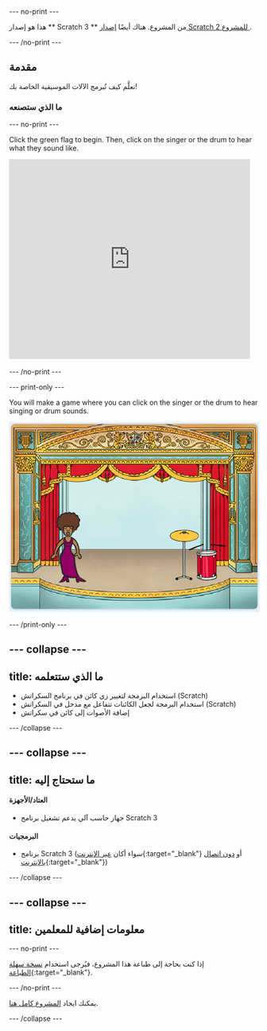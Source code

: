 \--- no-print \---

هذا هو إصدار ** Scratch 3 ** من المشروع. هناك أيضًا [ إصدار Scratch 2 للمشروع ](https://projects.raspberrypi.org/en/projects/rock-band-scratch2).

\--- /no-print \---

## مقدمة

تعلَّم كيف تُبرمج الآلات الموسيقية الخاصة بك!

### ما الذي ستصنعه

\--- no-print \---

Click the green flag to begin. Then, click on the singer or the drum to hear what they sound like.

<div class="scratch-preview">
  <iframe allowtransparency="true" width="485" height="402" src="https://scratch.mit.edu/projects/embed/276872220/?autostart=false" frameborder="0" scrolling="no"></iframe>
</div>

\--- /no-print \---

\--- print-only \---

You will make a game where you can click on the singer or the drum to hear singing or drum sounds.

![لقطة شاشة للعبة](images/demo.png)

\--- /print-only \---

## \--- collapse \---

## title: ما الذي ستتعلمه

+ استخدام البرمجة لتغيير زي كائن في برنامج السكراتش (Scratch)
+ استخدام البرمجة لجعل الكائنات تتفاعل مع مدخل في السكراتش (Scratch)
+ إضافة الأصوات إلى كائن في سكراتش

\--- /collapse \---

## \--- collapse \---

## title: ما ستحتاج إليه

#### العتاد/الأجهزة

+ جهاز حاسب آلي يدعم تشغيل برنامج Scratch 3

#### البرمجيات

+ برنامج Scratch 3 (سواء أكان [عبر الإنترنت](http://rpf.io/scratchon){:target="_blank"} أو [دون اتصال بالإنترنت](http://rpf.io/scratchoff){:target="_blank"})

\--- /collapse \---

## \--- collapse \---

## title: معلومات إضافية للمعلمين

\--- no-print \---

إذا كنت بحاجة إلى طباعة هذا المشروع، فيُرجى استخدام [نسخة سهلة الطباعة](https://projects.raspberrypi.org/en/projects/rock-band/print){:target="_blank"}.

\--- /no-print \---

يمكنك ايجاد [المشروع كامل هنا](http://rpf.io/p/en/rock-band-get).

\--- /collapse \---